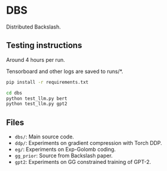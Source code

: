 # DBS

Distributed Backslash.

## Testing instructions

Around 4 hours per run.

Tensorboard and other logs are saved to runs/*.

```bash
pip install -r requirements.txt

cd dbs
python test_llm.py bert
python test_llm.py gpt2
```

## Files

- `dbs/`: Main source code.
- `ddp/`: Experiments on gradient compression with Torch DDP.
- `eg/`: Experiments on Exp-Golomb coding.
- `gg_prior`: Source from Backslash paper.
- `gpt2`: Experiments on GG constrained training of GPT-2.
